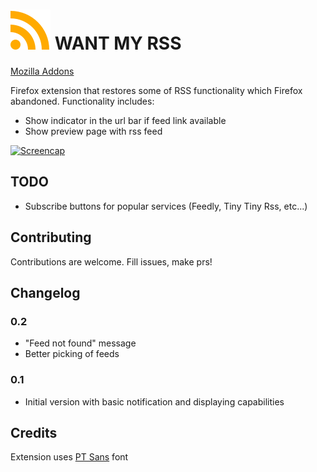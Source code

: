 # ![icon](ext/icon-color.svg) WANT MY RSS

[Mozilla Addons](https://addons.mozilla.org/en-US/firefox/addon/want-my-rss/)

Firefox extension that restores some of RSS functionality which Firefox abandoned. Functionality includes:

* Show indicator in the url bar if feed link available
* Show preview page with rss feed

[![Screencap](https://img.youtube.com/vi/d3tP7JFOLqc/0.jpg)](https://youtu.be/d3tP7JFOLqc)

## TODO

* Subscribe buttons for popular services (Feedly, Tiny Tiny Rss, etc...)

## Contributing
Contributions are welcome. Fill issues, make prs!

## Changelog

### 0.2

* "Feed not found" message
* Better picking of feeds

### 0.1

* Initial version with basic notification and displaying capabilities

## Credits
Extension uses [PT Sans](https://company.paratype.com/pt-sans-pt-serif) font